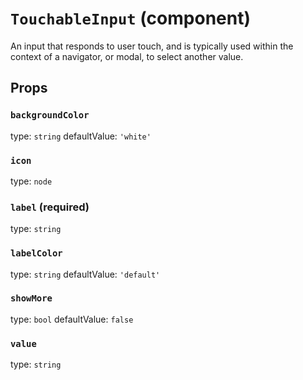 `TouchableInput` (component)
============================

An input that responds to user touch, and is typically used
within the context of a navigator, or modal, to select
another value.

Props
-----

### `backgroundColor`

type: `string`
defaultValue: `'white'`


### `icon`

type: `node`


### `label` (required)

type: `string`


### `labelColor`

type: `string`
defaultValue: `'default'`


### `showMore`

type: `bool`
defaultValue: `false`


### `value`

type: `string`

